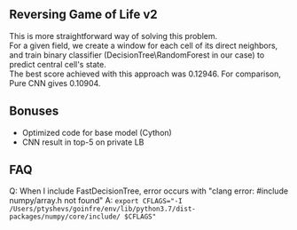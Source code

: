 ## Reversing Game of Life v2

This is more straightforward way of solving this problem.
<br />
For a given field, we create a window for each cell of its direct neighbors,
and train binary classifier (DecisionTree\RandomForest in our case) to predict central cell's state.
<br />
The best score achieved with this approach was 0.12946.
For comparison, Pure CNN gives 0.10904.

## Bonuses

* Optimized code for base model (Cython)
* CNN result in top-5 on private LB

## FAQ

Q: When I include FastDecisionTree, error occurs with "clang error: #include numpy/array.h not found"
A: `export CFLAGS="-I /Users/ptyshevs/goinfre/env/lib/python3.7/dist-packages/numpy/core/include/ $CFLAGS"`
